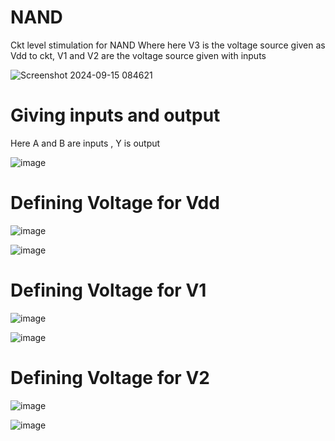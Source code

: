 # NAND

Ckt level stimulation for NAND
Where here V3 is the voltage source given as Vdd to ckt,
V1 and V2 are the voltage source given with inputs

![Screenshot 2024-09-15 084621](https://github.com/user-attachments/assets/fe0e25cb-b203-4dc4-9847-a689c7d44e16)

# Giving inputs and output
Here A and B are inputs , Y is output

![image](https://github.com/user-attachments/assets/5b8ccc81-3fef-4c2c-a143-cb7cb5772760)

# Defining Voltage for Vdd

![image](https://github.com/user-attachments/assets/74f6c916-6483-4796-9469-a5ed85530bc9)

![image](https://github.com/user-attachments/assets/f6014be0-d283-404d-913e-ffdebe2b7962)

# Defining Voltage for V1

![image](https://github.com/user-attachments/assets/5d913c70-99d6-4140-a1ad-4b92b66ed569)

![image](https://github.com/user-attachments/assets/838c4a35-81b5-411a-9604-eb77c11ad9c5)

# Defining Voltage for V2

![image](https://github.com/user-attachments/assets/b24c1e8b-214f-46d0-a212-d39898dbaeee)

![image](https://github.com/user-attachments/assets/56c4d9b3-07b9-4e59-a3f5-f9d905035f93)

